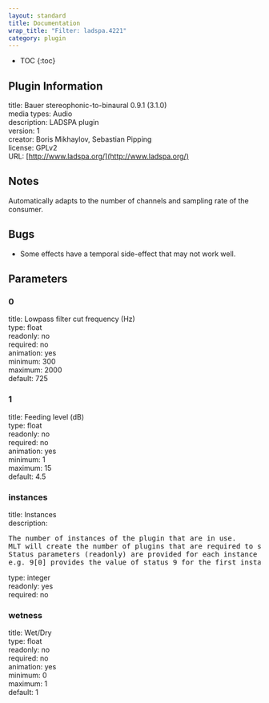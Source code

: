 ```yaml
---
layout: standard
title: Documentation
wrap_title: "Filter: ladspa.4221"
category: plugin
---
```

* TOC
{:toc}

## Plugin Information

title: Bauer stereophonic-to-binaural 0.9.1 (3.1.0)  
media types:
Audio  
description: LADSPA plugin  
version: 1  
creator: Boris Mikhaylov, Sebastian Pipping  
license: GPLv2  
URL: [http://www.ladspa.org/](http://www.ladspa.org/)  

## Notes

Automatically adapts to the number of channels and sampling rate of the consumer.

## Bugs

* Some effects have a temporal side-effect that may not work well.


## Parameters

### 0

title: Lowpass filter cut frequency (Hz)    
type: float  
readonly: no  
required: no  
animation: yes  
minimum: 300  
maximum: 2000  
default: 725  

### 1

title: Feeding level (dB)    
type: float  
readonly: no  
required: no  
animation: yes  
minimum: 1  
maximum: 15  
default: 4.5  

### instances

title: Instances    
description:
<pre>
The number of instances of the plugin that are in use.
MLT will create the number of plugins that are required to support the number of audio channels.
Status parameters (readonly) are provided for each instance and are accessed by specifying the instance number after the identifier (starting at zero).
e.g. 9[0] provides the value of status 9 for the first instance.
</pre>
type: integer  
readonly: yes  
required: no  

### wetness

title: Wet/Dry    
type: float  
readonly: no  
required: no  
animation: yes  
minimum: 0  
maximum: 1  
default: 1  

